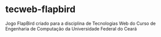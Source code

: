# tecweb-flapbird
Jogo FlapBird criado para a disciplina de Tecnologias Web do Curso de Engenharia de Computação da Universidade Federal do Ceará
